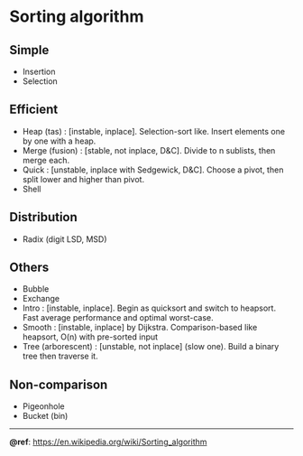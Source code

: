 # Sorting algorithm

Simple
---
- Insertion
- Selection

Efficient
---
- Heap (tas) : [instable, inplace]. Selection-sort like. Insert elements one by one with a heap.
- Merge (fusion) : [stable, not inplace, D&C]. Divide to n sublists, then merge each.
- Quick : [unstable, inplace with Sedgewick, D&C]. Choose a pivot, then split lower and higher than pivot.
- Shell

Distribution
---
- Radix (digit LSD, MSD)

Others
---
- Bubble
- Exchange
- Intro : [instable, inplace]. Begin as quicksort and switch to heapsort. Fast average performance and optimal worst-case.
- Smooth : [instable, inplace] by Dijkstra. Comparison-based like heapsort, O(n) with pre-sorted input
- Tree (arborescent) : [unstable, not inplace] (slow one). Build a binary tree then traverse it.

Non-comparison
---
- Pigeonhole
- Bucket (bin)

---
**@ref**: https://en.wikipedia.org/wiki/Sorting_algorithm
